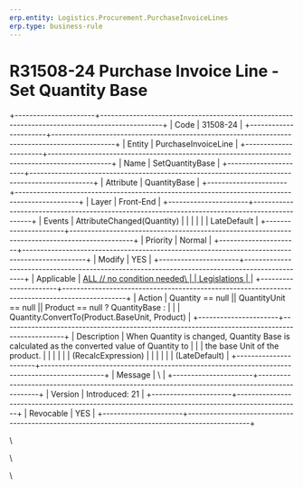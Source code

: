 ```yaml
---
erp.entity: Logistics.Procurement.PurchaseInvoiceLines
erp.type: business-rule
---
```

# R31508-24 Purchase Invoice Line - Set Quantity Base
+----------------------+-----------------------------------------------------------------------------------------------+
| Code                 | 31508-24                                                                                      |
+----------------------+-----------------------------------------------------------------------------------------------+
| Entity               | PurchaseInvoiceLine                                                                           |
+----------------------+-----------------------------------------------------------------------------------------------+
| Name                 | SetQuantityBase                                                                               |
+----------------------+-----------------------------------------------------------------------------------------------+
| Attribute            | QuantityBase                                                                                  |
+----------------------+-----------------------------------------------------------------------------------------------+
| Layer                | Front-End                                                                                     |
+----------------------+-----------------------------------------------------------------------------------------------+
| Events               | AttributeChanged(Quantity)                                                                    |
|                      |                                                                                               |
|                      | LateDefault                                                                                   |
+----------------------+-----------------------------------------------------------------------------------------------+
| Priority             | Normal                                                                                        |
+----------------------+-----------------------------------------------------------------------------------------------+
| Modify               | YES                                                                                           |
+----------------------+-----------------------------------------------------------------------------------------------+
| Applicable           | [ALL // no condition needed\                                                                  |
| Legislations         | ](https://confluence.erp.net/display/techdoc/Country+Specific+Functionality)                  |
+----------------------+-----------------------------------------------------------------------------------------------+
| Action               | Quantity == null \|\| QuantityUnit == null \|\| Product == null ? QuantityBase :              |
|                      | Quantity.ConvertTo(Product.BaseUnit, Product)                                                 |
+----------------------+-----------------------------------------------------------------------------------------------+
| Description          | When Quantity is changed, Quantity Base is calculated as the converted value of Quantity to   |
|                      | the base Unit of the product.                                                                 |
|                      |                                                                                               |
|                      | (RecalcExpression)                                                                            |
|                      |                                                                                               |
|                      | (LateDefault)                                                                                 |
+----------------------+-----------------------------------------------------------------------------------------------+
| Message              | \                                                                                             |
+----------------------+-----------------------------------------------------------------------------------------------+
| Version              | Introduced: 21                                                                                |
+----------------------+-----------------------------------------------------------------------------------------------+
| Revocable            | YES                                                                                           |
+----------------------+-----------------------------------------------------------------------------------------------+

\

\

\
